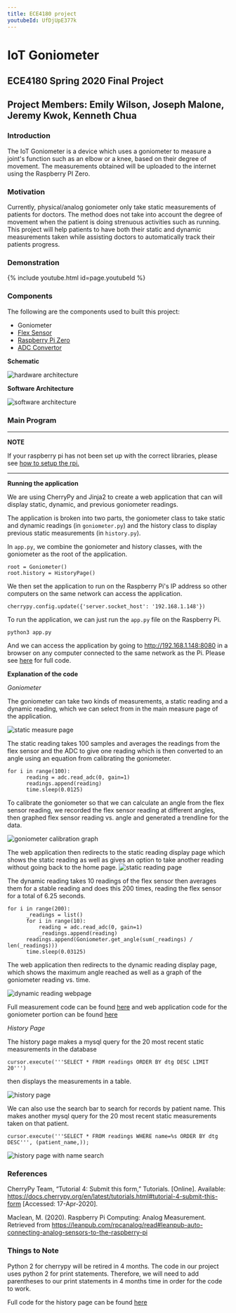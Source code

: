 ```yaml
---
title: ECE4180 project
youtubeId: UfDjUpE377k
---
```


# IoT Goniometer

## ECE4180 Spring 2020 Final Project

## Project Members: Emily Wilson, Joseph Malone, Jeremy Kwok, Kenneth Chua

### Introduction

The IoT Goniometer is a device which uses a goniometer to measure a joint's function such as an elbow or a knee, based on their degree of movement. The measurements obtained will be uploaded to the internet using the Raspberry PI Zero.

### Motivation

Currently, physical/analog goniometer only take static measurements of patients for doctors. The method does not take into account the degree of movement when the patient is doing strenuous activities such as running. This project will help patients to have both their static and dynamic measurements taken while assisting doctors to automatically track their patients progress.

### Demonstration

{% include youtube.html id=page.youtubeId %}

### Components

The following are the components used to built this project:
* Goniometer
* [Flex Sensor](https://os.mbed.com/components/Flex-Sensor/)
* [Raspberry Pi Zero](https://www.sparkfun.com/products/14277)
* [ADC Convertor](https://www.adafruit.com/product/1085)

**Schematic**

![hardware architecture](https://github.com/ece4180/ece4180.github.io/raw/master/public/images/schmetic.jpg)


**Software Architecture**

![software architecture](https://github.com/ece4180/ece4180.github.io/raw/master/public/images/software_architecture.png)

### Main Program
---
**NOTE**

If your raspberry pi has not been set up with the correct libraries, please see [how to setup the rpi.](/setup.md)

---
**Running the application**

We are using CherryPy and Jinja2 to create a web application that can will display static, dynamic, and previous goniometer readings.

The application is broken into two parts, the goniometer class to take static and dynamic readings (in `goniometer.py`) and the history class to display previous static measurements (in `history.py`).

In `app.py`, we combine the goniometer and history classes, with the goniometer as the root of the application.
```
root = Goniometer()
root.history = HistoryPage()
```
We then set the application to run on the Raspberry Pi's IP address so other computers on the same network can access the application.
```
cherrypy.config.update({'server.socket_host': '192.168.1.148'})
```
To run the application, we can just run the `app.py` file on the Raspberry Pi.
```
python3 app.py
```
And we can access the application by going to http://192.168.1.148:8080 in a browser on any computer connected to the same network as the Pi.
Please see [here](https://github.com/ece4180/ece4180.github.io/blob/master/app.py) for full code.

**Explanation of the code**

*Goniometer*

The goniometer can take two kinds of measurements, a static reading and a dynamic reading, which we can select from in the main measure page of the application.

![static measure page](https://github.com/ece4180/ece4180.github.io/raw/master/public/images/static_measure_page.png)

The static reading takes 100 samples and averages the readings from the flex sensor and the ADC to give one reading which is then converted to an angle using an equation from calibrating the goniometer.
```
for i in range(100):
      reading = adc.read_adc(0, gain=1)
      readings.append(reading)
      time.sleep(0.0125)
```

To calibrate the goniometer so that we can calculate an angle from the flex sensor reading, we recorded the flex sensor reading at different angles, then graphed flex sensor reading vs. angle and generated a trendline for the data.

![goniometer calibration graph](https://github.com/ece4180/ece4180.github.io/raw/master/public/images/calibration_graph.png)


The web application then redirects to the static reading display page which shows the static reading as well as gives an option to take another reading without going back to the home page.
![static reading page](https://github.com/ece4180/ece4180.github.io/raw/master/public/images/static_screenshot.png)

The dynamic reading takes 10 readings of the flex sensor then averages them for a stable reading and does this 200 times, reading the flex sensor for a total of 6.25 seconds.
```
for i in range(200):
      _readings = list()
      for i in range(10):
          reading = adc.read_adc(0, gain=1)
          _readings.append(reading)
      readings.append(Goniometer.get_angle(sum(_readings) / len(_readings)))
      time.sleep(0.03125)
```
The web application then redirects to the dynamic reading display page, which shows the maximum angle reached as well as a graph of the goniometer reading vs. time.

![dynamic reading webpage](https://github.com/ece4180/ece4180.github.io/raw/master/public/images/dynamic_screenshot.png)


Full measurement code can be found [here](https://github.com/ece4180/ece4180.github.io/blob/master/recordadc.py) and web application code for the goniometer portion can be found [here](https://github.com/ece4180/ece4180.github.io/blob/master/goniometer.py)

*History Page*

The history page makes a mysql query for the 20 most recent static measurements in the database
```
cursor.execute('''SELECT * FROM readings ORDER BY dtg DESC LIMIT 20''')
```
then displays the measurements in a table.

![history page](https://github.com/ece4180/ece4180.github.io/raw/master/public/images/history_page.png)


We can also use the search bar to search for records by patient name. This makes another mysql query for the 20 most recent static measurements taken on that patient.
```
cursor.execute('''SELECT * FROM readings WHERE name=%s ORDER BY dtg DESC''', (patient_name,));
```
![history page with name search](https://github.com/ece4180/ece4180.github.io/raw/master/public/images/history_name_search.png)


### References
CherryPy Team, “Tutorial 4: Submit this form,” Tutorials. [Online]. Available: https://docs.cherrypy.org/en/latest/tutorials.html#tutorial-4-submit-this-form [Accessed: 17-Apr-2020].

Maclean, M. (2020). Raspberry Pi Computing: Analog Measurement. Retrieved from https://leanpub.com/rpcanalog/read#leanpub-auto-connecting-analog-sensors-to-the-raspberry-pi

### Things to Note
Python 2 for cherrypy will be retired in 4 months. The code in our project uses python 2 for print statements. Therefore, we will need to add parentheses to our print statements in 4 months time in order for the code to work.


Full code for the history page can be found [here](https://github.com/ece4180/ece4180.github.io/raw/master/history.py)
